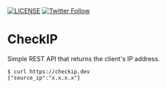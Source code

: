 [![LICENSE](https://img.shields.io/github/license/koki-develop/checkip?style=plastic)](./LICENSE)
[![Twitter Follow](https://img.shields.io/twitter/follow/koki_develop?style=social)](https://twitter.com/koki_develop)

# CheckIP

Simple REST API that returns the client's IP address.

```
$ curl https://checkip.dev
{"source_ip":"x.x.x.x"}
```
